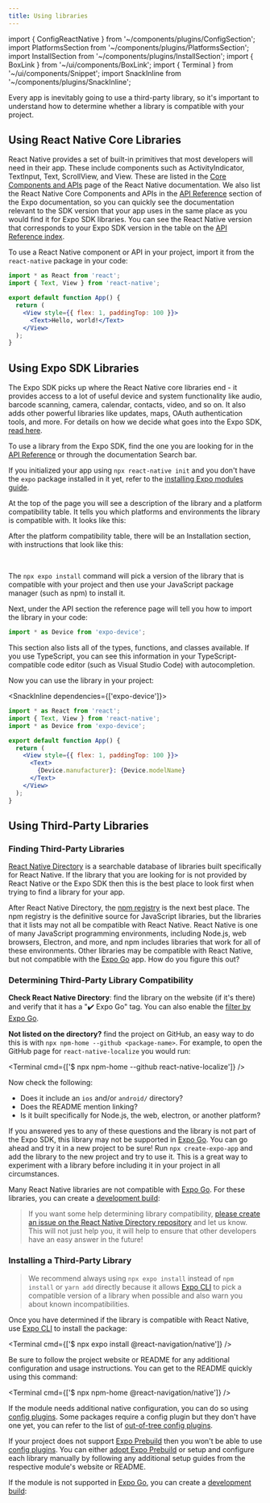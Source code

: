 ```yaml
---
title: Using libraries
---
```


import { ConfigReactNative } from '~/components/plugins/ConfigSection';
import PlatformsSection from '~/components/plugins/PlatformsSection';
import InstallSection from '~/components/plugins/InstallSection';
import { BoxLink } from '~/ui/components/BoxLink';
import { Terminal } from '~/ui/components/Snippet';
import SnackInline from '~/components/plugins/SnackInline';

Every app is inevitably going to use a third-party library, so it's important to understand how to determine whether a library is compatible with your project.

## Using React Native Core Libraries

React Native provides a set of built-in primitives that most developers will need in their app. These include components such as ActivityIndicator, TextInput, Text, ScrollView, and View. These are listed in the [Core Components and APIs](https://reactnative.dev/docs/components-and-apis) page of the React Native documentation. We also list the React Native Core Components and APIs in the [API Reference](/versions/latest/) section of the Expo documentation, so you can quickly see the documentation relevant to the SDK version that your app uses in the same place as you would find it for Expo SDK libraries. You can see the React Native version that corresponds to your Expo SDK version in the table on the [API Reference index](/versions/latest/).

To use a React Native component or API in your project, import it from the `react-native` package in your code:

<SnackInline>

```jsx
import * as React from 'react';
import { Text, View } from 'react-native';

export default function App() {
  return (
    <View style={{ flex: 1, paddingTop: 100 }}>
      <Text>Hello, world!</Text>
    </View>
  );
}
```

</SnackInline>

## Using Expo SDK Libraries

The Expo SDK picks up where the React Native core libraries end - it provides access to a lot of useful device and system functionality like audio, barcode scanning, camera, calendar, contacts, video, and so on. It also adds other powerful libraries like updates, maps, OAuth authentication tools, and more. For details on how we decide what goes into the Expo SDK, [read here](https://expo.fyi/whats-in-the-sdk).

To use a library from the Expo SDK, find the one you are looking for in the [API Reference](/versions/latest/) or through the documentation Search bar.

<ConfigReactNative>

If you initialized your app using `npx react-native init` and you don't have the `expo` package installed in it yet, refer to the [installing Expo modules guide](/bare/installing-expo-modules).

</ConfigReactNative>

At the top of the page you will see a description of the library and a platform compatibility table. It tells you which platforms and environments the library is compatible with. It looks like this:

<PlatformsSection android emulator ios simulator web />

After the platform compatibility table, there will be an Installation section, with instructions that look like this:

<InstallSection packageName="expo-device" hideBareInstructions />

<br />

The `npx expo install` command will pick a version of the library that is compatible with your project and then use your JavaScript package manager (such as npm) to install it.

Next, under the API section the reference page will tell you how to import the library in your code:

```js
import * as Device from 'expo-device';
```

This section also lists all of the types, functions, and classes available. If you use TypeScript, you can see this information in your TypeScript-compatible code editor (such as Visual Studio Code) with autocompletion.

Now you can use the library in your project:

<SnackInline dependencies={['expo-device']}>

```jsx
import * as React from 'react';
import { Text, View } from 'react-native';
import * as Device from 'expo-device';

export default function App() {
  return (
    <View style={{ flex: 1, paddingTop: 100 }}>
      <Text>
        {Device.manufacturer}: {Device.modelName}
      </Text>
    </View>
  );
}
```

</SnackInline>

## Using Third-Party Libraries

### Finding Third-Party Libraries

[React Native Directory](https://reactnative.directory) is a searchable database of libraries built specifically for React Native. If the library that you are looking for is not provided by React Native or the Expo SDK then this is the best place to look first when trying to find a library for your app.

After React Native Directory, the [npm registry](https://www.npmjs.com/) is the next best place. The npm registry is the definitive source for JavaScript libraries, but the libraries that it lists may not all be compatible with React Native. React Native is one of many JavaScript programming environments, including Node.js, web browsers, Electron, and more, and npm includes libraries that work for all of these environments. Other libraries may be compatible with React Native, but not compatible with the [Expo Go][expo-go] app. How do you figure this out?

### Determining Third-Party Library Compatibility

**Check React Native Directory**: find the library on the website (if it's there) and verify that it has a "✔️ Expo Go" tag. You can also enable the [filter by Expo Go](https://reactnative.directory/?expo=true).

**Not listed on the directory?** find the project on GitHub, an easy way to do this is with `npx npm-home --github <package-name>`. For example, to open the GitHub page for `react-native-localize` you would run:

<Terminal cmd={['$ npx npm-home --github react-native-localize']} />

Now check the following:

- Does it include an `ios` and/or `android/` directory?
- Does the README mention linking?
- Is it built specifically for Node.js, the web, electron, or another platform?

If you answered yes to any of these questions and the library is not part of the Expo SDK, this library may not be supported in [Expo Go][expo-go]. You can go ahead and try it in a new project to be sure! Run `npx create-expo-app` and add the library to the new project and try to use it. This is a great way to experiment with a library before including it in your project in all circumstances.

Many React Native libraries are not compatible with [Expo Go][expo-go]. For these libraries, you can create a [development build](/development/introduction):

<BoxLink title="Adding custom native code" description="Learn how to create a development build." href="/workflow/customizing" />

> If you want some help determining library compatibility, [please create an issue on the React Native Directory repository](https://github.com/react-native-community/directory/issues/new/choose) and let us know. This will not just help you, it will help to ensure that other developers have an easy answer in the future!

### Installing a Third-Party Library

> We recommend always using `npx expo install` instead of `npm install` or `yarn add` directly because it allows [Expo CLI][expo-cli] to pick a compatible version of a library when possible and also warn you about known incompatibilities.

Once you have determined if the library is compatible with React Native, use [Expo CLI][expo-cli] to install the package:

<Terminal cmd={['$ npx expo install @react-navigation/native']} />

Be sure to follow the project website or README for any additional configuration and usage instructions. You can get to the README quickly using this command:

<Terminal cmd={['$ npx npm-home @react-navigation/native']} />

If the module needs additional native configuration, you can do so using [config plugins](/guides/config-plugins). Some packages require a config plugin but they don't have one yet, you can refer to the list of [out-of-tree config plugins](https://github.com/expo/config-plugins/).

<ConfigReactNative>

If your project does not support [Expo Prebuild](/workflow/prebuild) then you won't be able to use [config plugins](/guides/config-plugins). You can either [adopt Expo Prebuild](/guides/adopting-prebuild) or setup and configure each library manually by following any additional setup guides from the respective module's website or README.

</ConfigReactNative>

If the module is not supported in [Expo Go][expo-go], you can create a [development build](/development/introduction):

<BoxLink title="Adding custom native code" description="Learn how to create a development build." href="/workflow/customizing" />

[expo-cli]: /workflow/expo-cli
[expo-go]: https://expo.dev/expo-go
